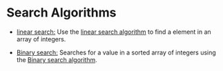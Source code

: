 # Search Algorithms

* [linear search:](./0-linear.c) Use the [linear search algorithm](https://en.wikipedia.org/wiki/Linear_search) to find a element in an array of integers.

* [Binary search:](./1-binary.c) Searches for a value in a sorted array of integers using the [Binary search algorithm](https://en.wikipedia.org/wiki/Binary_search_algorithm).

